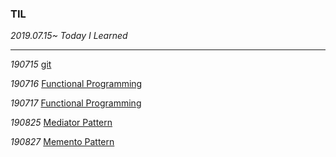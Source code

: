 ### TIL
*2019.07.15~* 			*Today I Learned*



------

*190715*			[git](https://github.com/lallaheeee/TIL/blob/master/git/DAY1_190715.md)

*190716*			[Functional Programming](functionalprogramming/DAY2_190716.md) 

*190717*			[Functional Programming](functionalprogramming/DAY3_190716.md)



*190825*			[Mediator Pattern](https://github.com/lallaheeee/TIL/blob/master/designPattern/behavioralPatterns/5-5_Mediator_190825.md)

*190827*			[Memento Pattern](https://github.com/lallaheeee/TIL/blob/master/designPattern/behavioralPatterns/5-6_Memento_190827.md)

